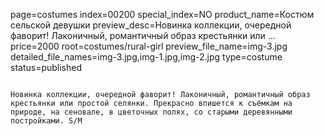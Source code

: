page=costumes
index=00200
special_index=NO
product_name=Костюм сельской девушки
preview_desc=Новинка коллекции, очередной фаворит! Лаконичный, романтичный образ крестьянки или ...
price=2000
root=costumes/rural-girl
preview_file_name=img-3.jpg
detailed_file_names=img-3.jpg,img-1.jpg,img-2.jpg
type=costume
status=published
~~~~~~

Новинка коллекции, очередной фаворит! Лаконичный, романтичный образ крестьянки или простой селянки. Прекрасно впишется к съёмкам на природе, на сеновале, в цветочных полях, со старыми деревянными постройками. S/M